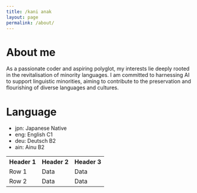 ```yaml
---
title: /kani anak
layout: page
permalink: /about/
---
```


# About me

As a passionate coder and aspiring polyglot, my interests lie deeply rooted in the revitalisation of minority languages. I am committed to harnessing AI to support linguistic minorities, aiming to contribute to the preservation and flourishing of diverse languages and cultures.

# Language

- jpn: Japanese Native
- eng: English C1
- deu: Deutsch B2
- ain: Ainu B2

<table>
  <tr>
    <th>Header 1</th>
    <th>Header 2</th>
    <th>Header 3</th>
  </tr>
  <tr>
    <td>Row 1</td>
    <td>Data</td>
    <td>Data</td>
  </tr>
  <tr>
    <td>Row 2</td>
    <td>Data</td>
    <td>Data</td>
  </tr>
</table>
